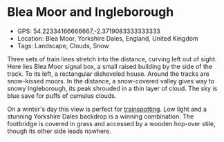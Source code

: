 # Blea Moor and Ingleborough

- GPS: 54.22334166666667,-2.3719083333333333
- Location: Blea Moor, Yorkshire Dales, England, United Kingdom
- Tags: Landscape, Clouds, Snow

Three sets of train lines stretch into the distance, curving left out of sight. Here lies Blea Moor signal box, a small raised building by the side of the track. To its left, a rectangular disheveled house. Around the tracks are snow-kissed moors. In the distance, a snow-covered valley gives way to snowy Ingleborough, its peak shrouded in a thin layer of cloud. The sky is blue save for puffs of cumulus clouds.

On a winter's day this view is perfect for [trainspotting](../../blog/p/2023-01-22-adventure-week-3). Low light and a stunning Yorkshire Dales backdrop is a winning combination. The footbridge is covered in grass and accessed by a wooden hop-over stile, though its other side leads nowhere.
